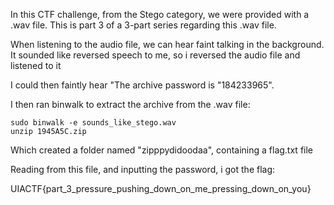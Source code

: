 In this CTF challenge, from the Stego category, we were provided with a .wav file. This is part 3 of a 3-part series regarding this .wav file.

When listening to the audio file, we can hear faint talking in the background. It sounded like reversed speech to me, so i reversed the audio file and listened to it

I could then faintly hear "The archive password is "184233965".

I then ran binwalk to extract the archive from the .wav file:
```
sudo binwalk -e sounds_like_stego.wav
unzip 1945A5C.zip
```
Which created a folder named "zipppydidoodaa", containing a flag.txt file

Reading from this file, and inputting the password, i got the flag:

UIACTF{part_3_pressure_pushing_down_on_me_pressing_down_on_you}

